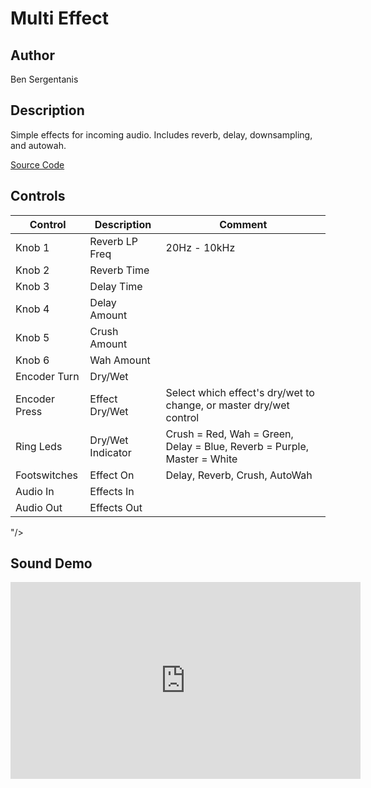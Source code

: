 # Multi Effect

## Author

Ben Sergentanis

## Description
Simple effects for incoming audio. Includes reverb, delay, downsampling, and autowah.  

[Source Code](https://github.com/electro-smith/DaisyExamples/tree/master/petal/MultiEffect)

## Controls
| Control | Description | Comment |
| --- | --- | --- |
| Knob 1 | Reverb LP Freq | 20Hz - 10kHz |
| Knob 2 | Reverb Time |  |
| Knob 3 | Delay Time |  |
| Knob 4 | Delay Amount |  |
| Knob 5 | Crush Amount |  |
| Knob 6 | Wah Amount |  |
| Encoder Turn | Dry/Wet | |
| Encoder Press | Effect Dry/Wet | Select which effect's dry/wet to change, or master dry/wet control |
| Ring Leds | Dry/Wet Indicator | Crush = Red, Wah = Green, Delay = Blue, Reverb = Purple, Master = White |
| Footswitches | Effect On | Delay, Reverb, Crush, AutoWah |
| Audio In | Effects In | |
| Audio Out | Effects Out | |
"/>


## Sound Demo

<iframe width="560" height="315" src="https://www.youtube.com/embed/MzivmxIsOcY" frameborder="0" allow="accelerometer; autoplay; clipboard-write; encrypted-media; gyroscope; picture-in-picture" allowfullscreen></iframe>